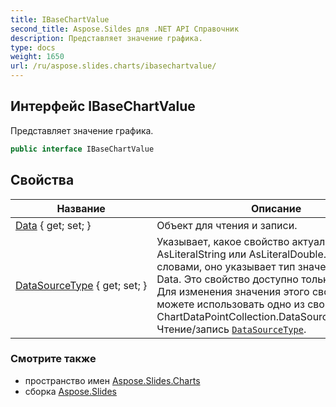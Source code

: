 ```yaml
---
title: IBaseChartValue
second_title: Aspose.Sildes для .NET API Справочник
description: Представляет значение графика.
type: docs
weight: 1650
url: /ru/aspose.slides.charts/ibasechartvalue/
---
```


## Интерфейс IBaseChartValue

Представляет значение графика.

```csharp
public interface IBaseChartValue
```

## Свойства

| Название | Описание |
| --- | --- |
| [Data](../../aspose.slides.charts/ibasechartvalue/data) { get; set; } | Объект для чтения и записи. |
| [DataSourceType](../../aspose.slides.charts/ibasechartvalue/datasourcetype) { get; set; } | Указывает, какое свойство актуально: AsCell, AsLiteralString или AsLiteralDouble. Другими словами, оно указывает тип значения свойства Data. Это свойство доступно только для чтения. Для изменения значения этого свойства вы можете использовать одно из свойств ChartDataPointCollection.DataSourceTypeFor&lt;...&gt;. Чтение/запись [`DataSourceType`](./datasourcetype). |

### Смотрите также

* пространство имен [Aspose.Slides.Charts](../../aspose.slides.charts)
* сборка [Aspose.Slides](../../)

<!-- DO NOT EDIT: сгенерировано xmldocmd для Aspose.Slides.dll -->